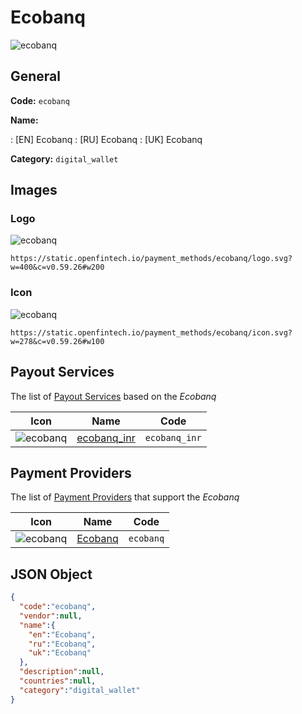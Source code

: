 
# Ecobanq 
![ecobanq](https://static.openfintech.io/payment_methods/ecobanq/logo.svg?w=400&c=v0.59.26#w200)  

## General 
**Code:** `ecobanq` 
 
**Name:** 
 
:	[EN] Ecobanq 
:	[RU] Ecobanq 
:	[UK] Ecobanq 
 
**Category:** `digital_wallet` 
 

## Images 

### Logo 
![ecobanq](https://static.openfintech.io/payment_methods/ecobanq/logo.svg?w=400&c=v0.59.26#w200)  

```
https://static.openfintech.io/payment_methods/ecobanq/logo.svg?w=400&c=v0.59.26#w200
```  

### Icon 
![ecobanq](https://static.openfintech.io/payment_methods/ecobanq/icon.svg?w=278&c=v0.59.26#w100)  

```
https://static.openfintech.io/payment_methods/ecobanq/icon.svg?w=278&c=v0.59.26#w100
```  

## Payout Services 
 
The list of [Payout Services](/payout-services/) based on the _Ecobanq_ 

|Icon|Name|Code| 
|:---:|:---:|:---:| 
|![ecobanq](https://static.openfintech.io/payout_methods/ecobanq/icon.svg?w=278&c=v0.59.26#w40) |[ecobanq_inr](/payout-services/ecobanq_inr/)|`ecobanq_inr`| 
 

## Payment Providers 
 
The list of [Payment Providers](/payment-providers/) that support the _Ecobanq_ 

|Icon|Name|Code| 
|:---:|:---:|:---:| 
|![ecobanq](https://static.openfintech.io/payment_providers/ecobanq/icon.svg?w=278&c=v0.59.26#w100) |[Ecobanq](/payment-providers/ecobanq/)|`ecobanq`| 
 

## JSON Object 

```json
{
  "code":"ecobanq",
  "vendor":null,
  "name":{
    "en":"Ecobanq",
    "ru":"Ecobanq",
    "uk":"Ecobanq"
  },
  "description":null,
  "countries":null,
  "category":"digital_wallet"
}
```  
